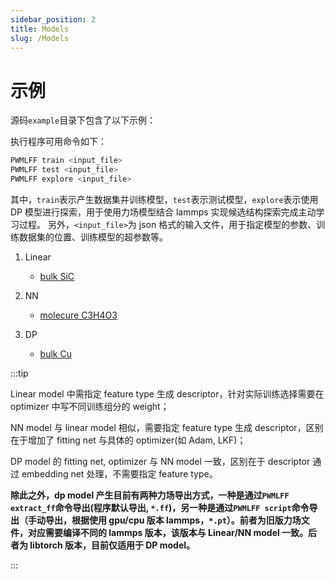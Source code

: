 ```yaml
---
sidebar_position: 2
title: Models
slug: /Models
---
```


# 示例

源码`example`目录下包含了以下示例：

执行程序可用命令如下：

```bash
PWMLFF train <input_file>
PWMLFF test <input_file>
PWMLFF explore <input_file>
```

其中，`train`表示产生数据集并训练模型，`test`表示测试模型，`explore`表示使用 DP 模型进行探索，用于使用力场模型结合 lammps 实现候选结构探索完成主动学习过程。
另外，`<input_file>`为 json 格式的输入文件，用于指定模型的参数、训练数据集的位置、训练模型的超参数等。

1. Linear

   - [bulk SiC](/next/PWMLFF/models/linear/examples/Linear_SiC)

2. NN

   - [molecure C3H4O3](/next/PWMLFF/models/nn/examples/NN_EC)

3. DP
   - [bulk Cu](/next/PWMLFF/models/dp/examples/Cu)

:::tip

Linear model 中需指定 feature type 生成 descriptor，针对实际训练选择需要在 optimizer 中写不同训练组分的 weight；

NN model 与 linear model 相似，需要指定 feature type 生成 descriptor，区别在于增加了 fitting net 与具体的 optimizer(如 Adam, LKF)；

DP model 的 fitting net, optimizer 与 NN model 一致，区别在于 descriptor 通过 embedding net 处理，不需要指定 feature type。

**除此之外，dp model 产生目前有两种力场导出方式，一种是通过`PWMLFF extract_ff`命令导出(程序默认导出, `*.ff`)，另一种是通过`PWMLFF script`命令导出（手动导出，根据使用 gpu/cpu 版本 lammps，`*.pt`）。前者为旧版力场文件，对应需要编译不同的 lammps 版本，该版本与 Linear/NN model 一致。后者为 libtorch 版本，目前仅适用于 DP model。**

:::
